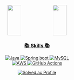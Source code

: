 <div align="center">
<!-- <a href="https://www.gitanimals.org/">
      <img
        src="https://render.gitanimals.org/guilds/670313905921518275/draw"
        width="500"
        height="300"
        alt="gitanimals"
      />
    </a> -->

<div align="center">
<a href="https://github.com/devxb/gitanimals">
    <img src="https://render.gitanimals.org/lines/veronees?pet-id=108" width="30%" height="100"/><img src="https://render.gitanimals.org/lines/veronees?pet-id=647702354227091146" width="30%" height="100"/>
</div>    

### 📚 Skills 📚
<p>
    
  ![Java](https://img.shields.io/badge/java-%23ED8B00.svg?style=flat&logo=openjdk&logoColor=white)
  ![Spring boot](https://img.shields.io/badge/Springboot-%236DB33F.svg?style=flat&logo=spring&logoColor=white)
  ![MySQL](https://img.shields.io/badge/mysql-%2300f.svg?style=flat&logo=mysql&logoColor=white)
  <br>
  ![AWS](https://img.shields.io/badge/AWS-%23232F3E.svg?style=flat&logo=amazon-aws&logoColor=white)
  ![GitHub Actions](https://img.shields.io/badge/GitHub%20Actions-2088FF?style=flat-round&logo=githubactions&logoColor=white)

[![Solved.ac Profile](http://mazassumnida.wtf/api/v2/generate_badge?boj=wjdtjdrhkd01)](https://solved.ac/wjdtjdrhkd01)
</p>
</div>
